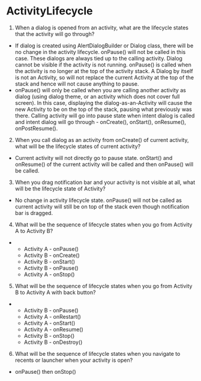 # ActivityLifecycle
1. When a dialog is opened from an activity, what are the lifecycle states that the activity will go through?
* If dialog is created using AlertDialogBuilder or Dialog class, there will be no change in the activity lifecycle. onPause() will not be called in this case. These dialogs are always tied up to the calling activity. Dialog cannot be visible if the activity is not running. 
onPause() is called when the activity is no longer at the top of the activity stack. A Dialog by itself is not an Activity, so will not replace the current Activity at the top of the stack and hence will not cause anything to pause.
* onPause() will only be called when you are calling another activity as dialog (using dialog theme, or an activity which does not cover full screen). In this case, displaying the dialog-as-an-Activity will cause the new Activity to be on the top of the stack, pausing what previously was there. Calling activity will go into pause state when intent dialog is called and intent dialog will go through - onCreate(), onStart(), onResume(), onPostResume().

2. When you call dialog as an activity from onCreate() of current activity, what will be the lifecycle states of current activity?
* Current activity will not directly go to pause state. onStart() and onResume() of the current activity will be called and then onPause() will be called.

3. When you drag notification bar and your activity is not visible at all, what will be the lifecycle state of Activity?
* No change in activity lifecycle state. onPause() will not be called as current activity will still be on top of the stack even though notification bar is dragged.

4. What will be the sequence of lifecycle states when you go from Activity A to Activity B?
* 
  * Activity A - onPause()
  * Activity B - onCreate()
  * Activity B - onStart()
  * Activity B - onPause()
  * Activity A - onStop()

5. What will be the sequence of lifecycle states when you go from Activity B to Activity A with back button?
* 
  * Activity B - onPause()
  * Activity A - onRestart()
  * Activity A - onStart()
  * Activity A - onResume()
  * Activity B - onStop()
  * Activity B - onDestroy()

6. What will be the sequence of lifecycle states when you navigate to recents or launcher when your activity is open?
* onPause() then onStop()
